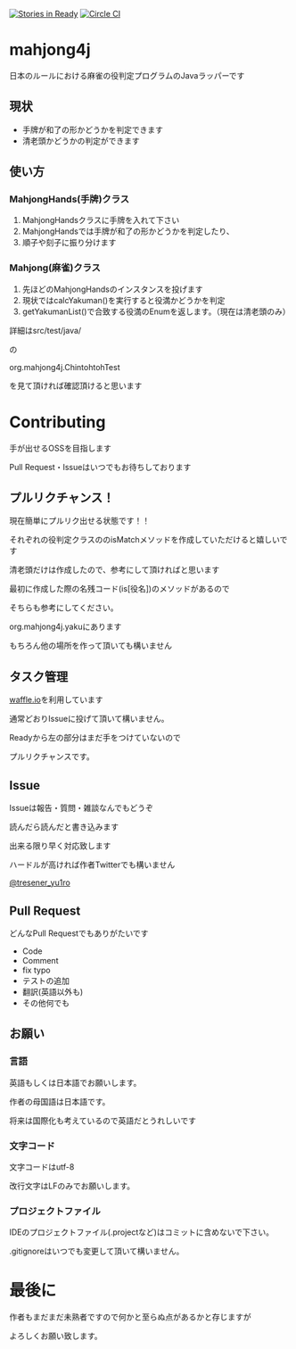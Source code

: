 [![Stories in Ready](https://badge.waffle.io/yu1ro/mahjong4j.png?label=ready&title=Ready)](https://waffle.io/yu1ro/mahjong4j)
[![Circle CI](https://circleci.com/gh/yu1ro/mahjong4j.svg?style=shield)](https://circleci.com/gh/yu1ro/mahjong4j)
# mahjong4j
日本のルールにおける麻雀の役判定プログラムのJavaラッパーです

## 現状
- 手牌が和了の形かどうかを判定できます
- 清老頭かどうかの判定ができます

## 使い方
### MahjongHands(手牌)クラス
1. MahjongHandsクラスに手牌を入れて下さい
1. MahjongHandsでは手牌が和了の形かどうかを判定したり、
1. 順子や刻子に振り分けます

### Mahjong(麻雀)クラス
1. 先ほどのMahjongHandsのインスタンスを投げます
1. 現状ではcalcYakuman()を実行すると役満かどうかを判定
1. getYakumanList()で合致する役満のEnumを返します。（現在は清老頭のみ）

詳細はsrc/test/java/

の

org.mahjong4j.ChintohtohTest

を見て頂ければ確認頂けると思います

# Contributing
手が出せるOSSを目指します

Pull Request・Issueはいつでもお待ちしております

## プルリクチャンス！
現在簡単にプルリク出せる状態です！！

それぞれの役判定クラスののisMatchメソッドを作成していただけると嬉しいです

清老頭だけは作成したので、参考にして頂ければと思います

最初に作成した際の名残コード(is\[役名\])のメソッドがあるので

そちらも参考にしてください。

org.mahjong4j.yakuにあります

もちろん他の場所を作って頂いても構いません

## タスク管理
[waffle.io](https://waffle.io/yu1ro/mahjong4j)を利用しています

通常どおりIssueに投げて頂いて構いません。

Readyから左の部分はまだ手をつけていないので

プルリクチャンスです。

## Issue
Issueは報告・質問・雑談なんでもどうぞ

読んだら読んだと書き込みます

出来る限り早く対応致します

ハードルが高ければ作者Twitterでも構いません

[@tresener_yu1ro](https://twitter.com/tresener_yu1ro)

## Pull Request
どんなPull Requestでもありがたいです

- Code
- Comment
- fix typo
- テストの追加
- 翻訳(英語以外も)
- その他何でも

## お願い
### 言語
英語もしくは日本語でお願いします。

作者の母国語は日本語です。

将来は国際化も考えているので英語だとうれしいです

### 文字コード
文字コードはutf-8

改行文字はLFのみでお願いします。

### プロジェクトファイル
IDEのプロジェクトファイル(.projectなど)はコミットに含めないで下さい。

.gitignoreはいつでも変更して頂いて構いません。

# 最後に
作者もまだまだ未熟者ですので何かと至らぬ点があるかと存じますが

よろしくお願い致します。